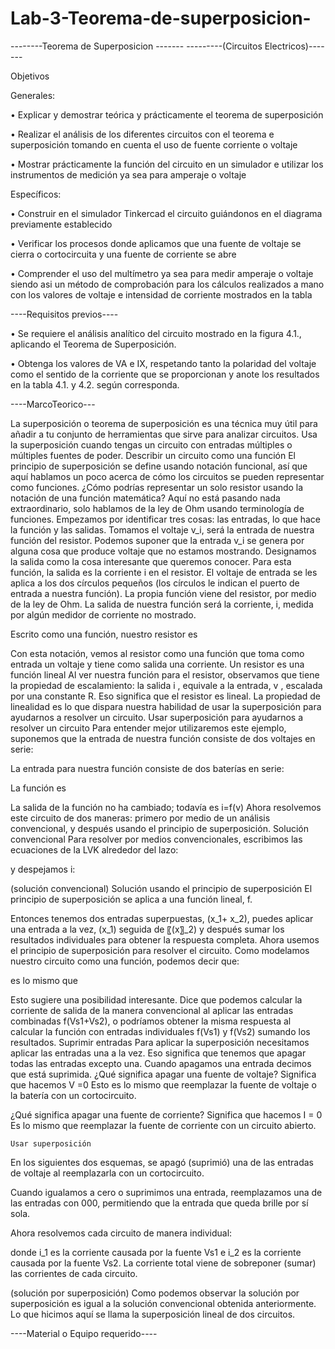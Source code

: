 # Lab-3-Teorema-de-superposicion-

--------Teorema de Superposicion -------
---------(Circuitos Electricos)-------

Objetivos

Generales: 

•	Explicar y demostrar teórica y prácticamente el teorema de superposición 

•	Realizar el análisis de los diferentes circuitos con el teorema e superposición tomando en cuenta el uso de fuente corriente o voltaje 

•	Mostrar prácticamente la función del circuito en un simulador e utilizar los instrumentos de medición ya sea para amperaje o voltaje

  
Específicos:

•	Construir en el simulador Tinkercad el circuito guiándonos en el diagrama previamente establecido

•	Verificar los procesos donde aplicamos que una fuente de voltaje se cierra o cortocircuita y una fuente de corriente se abre  

•	Comprender el uso del multímetro ya sea para medir amperaje o voltaje siendo asi un método de comprobación para los cálculos realizados a mano con los valores de voltaje e intensidad de corriente mostrados en la tabla 

  
----Requisitos previos----

•	Se requiere el análisis analítico del circuito mostrado en la figura 4.1., aplicando el Teorema de Superposición. 

•	Obtenga los valores de VA e IX, respetando tanto la polaridad del voltaje como el sentido de la corriente que se proporcionan y anote los resultados en la tabla 4.1. y 4.2. según corresponda.
  
  
----MarcoTeorico---

La superposición o teorema de superposición es una técnica muy útil para añadir a tu conjunto de herramientas que sirve para analizar circuitos. Usa la superposición cuando tengas un circuito con entradas múltiples o múltiples fuentes de poder.
	Describir un circuito como una función
El principio de superposición se define usando notación funcional, así que aquí hablamos un poco acerca de cómo los circuitos se pueden representar como funciones. ¿Cómo podrías representar un solo resistor usando la notación de una función matemática? Aquí no está pasando nada extraordinario, solo hablamos de la ley de Ohm usando terminología de funciones. Empezamos por identificar tres cosas: las entradas, lo que hace la función y las salidas.
Tomamos el voltaje v_i, será la entrada de nuestra función del resistor. Podemos suponer que la entrada v_i se genera por alguna cosa que produce voltaje que no estamos mostrando. Designamos la salida como la cosa interesante que queremos conocer. Para esta función, la salida es la corriente i en el resistor.
El voltaje de entrada se les aplica a los dos círculos pequeños (los círculos le indican el puerto de entrada a nuestra función). La propia función viene del resistor, por medio de la ley de Ohm. La salida de nuestra función será la corriente, i, medida por algún medidor de corriente no mostrado.
 
Escrito como una función, nuestro resistor es
 
Con esta notación, vemos al resistor como una función que toma como entrada un voltaje y tiene como salida una corriente.
	Un resistor es una función lineal
Al ver nuestra función para el resistor, observamos que tiene la propiedad de escalamiento: la salida i , equivale a la entrada, v , escalada por una constante R. Eso significa que el resistor es lineal. La propiedad de linealidad es lo que dispara nuestra habilidad de usar la superposición para ayudarnos a resolver un circuito.
	Usar superposición para ayudarnos a resolver un circuito
Para entender mejor utilizaremos este ejemplo, suponemos que la entrada de nuestra función consiste de dos voltajes en serie:
 
 
La entrada para nuestra función consiste de dos baterías en serie:
 
La función es 
 
La salida de la función no ha cambiado; todavía es i=f(v)
Ahora resolvemos este circuito de dos maneras: primero por medio de un análisis convencional, y después usando el principio de superposición.
	Solución convencional
Para resolver por medios convencionales, escribimos las ecuaciones de la LVK alrededor del lazo:
 
y despejamos i:
 
 (solución convencional)
	Solución usando el principio de superposición
El principio de superposición se aplica a una función lineal, f.
 

Entonces tenemos dos entradas superpuestas, (x_1+ x_2), puedes aplicar una entrada a la vez,  (x_1) seguida de 〖(x〗_2) y después sumar los resultados individuales para obtener la respuesta completa.
Ahora usemos el principio de superposición para resolver el circuito. Como modelamos nuestro circuito como una función, podemos decir que:
 
es lo mismo que
 
Esto sugiere una posibilidad interesante. Dice que podemos calcular la corriente de salida de la manera convencional al aplicar las entradas combinadas  f(Vs1+Vs2), o podríamos obtener la misma respuesta al calcular la función con entradas individuales f(Vs1) y f(Vs2) sumando los resultados. 
	Suprimir entradas
Para aplicar la superposición necesitamos aplicar las entradas una a la vez. Eso significa que tenemos que apagar todas las entradas excepto una. Cuando apagamos una entrada decimos que está suprimida.
¿Qué significa apagar una fuente de voltaje? Significa que hacemos V =0 Esto es lo mismo que reemplazar la fuente de voltaje o la batería con un cortocircuito.

 

¿Qué significa apagar una fuente de corriente? Significa que hacemos I = 0 Es lo mismo que reemplazar la fuente de corriente con un circuito abierto.
 
	Usar superposición
En los siguientes dos esquemas, se apagó (suprimió) una de las entradas de voltaje al reemplazarla con un cortocircuito.
 
Cuando igualamos a cero o suprimimos una entrada, reemplazamos una de las entradas con 000, permitiendo que la entrada que queda brille por sí sola.
 
Ahora resolvemos cada circuito de manera individual:
 


donde i_1 es la corriente causada por la fuente Vs1 e i_2   es la corriente causada por la fuente Vs2.
La corriente total viene de sobreponer (sumar) las corrientes de cada circuito.
 
 (solución por superposición)
Como podemos observar la solución por superposición es igual a la solución convencional obtenida anteriormente.
Lo que hicimos aquí se llama la superposición lineal de dos circuitos.

----Material o Equipo requerido----
